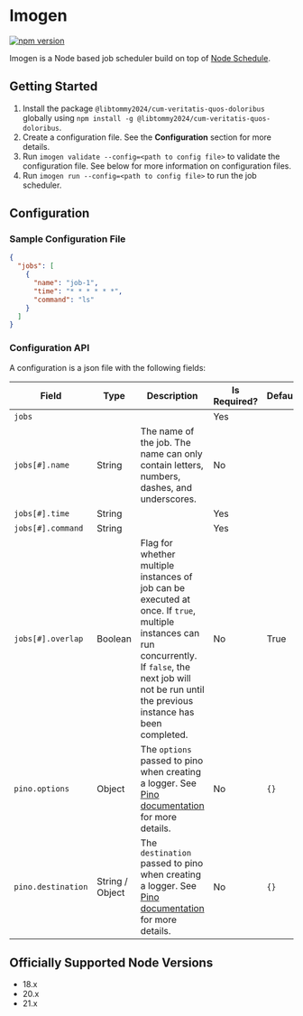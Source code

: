 # Imogen

[![npm version](https://img.shields.io/npm/v/@libtommy2024/cum-veritatis-quos-doloribus.svg?style=flat)](https://www.npmjs.com/package/@libtommy2024/cum-veritatis-quos-doloribus)

Imogen is a Node based job scheduler build on top of [Node Schedule](https://www.npmjs.com/package/node-schedule).

## Getting Started

1. Install the package `@libtommy2024/cum-veritatis-quos-doloribus` globally using `npm install -g @libtommy2024/cum-veritatis-quos-doloribus`.
2. Create a configuration file. See the **Configuration** section for more details.
3. Run `imogen validate --config=<path to config file>` to validate the configuration file. See below for more information on configuration files.
4. Run `imogen run --config=<path to config file>` to run the job scheduler.

## Configuration

### Sample Configuration File

```json
{
  "jobs": [
    {
      "name": "job-1",
      "time": "* * * * * *",
      "command": "ls"
    }
  ]
}
```

### Configuration API

A configuration is a json file with the following fields:

| Field                | Type            | Description                                                                                                                                                                                                       | Is Required? | Default   |
|----------------------|-----------------|-------------------------------------------------------------------------------------------------------------------------------------------------------------------------------------------------------------------|--------------|-----------|
| `jobs`               |                 |                                                                                                                                                                                                                   | Yes          |           |
| `jobs[#].name`       | String          | The name of the job. The name can only contain letters, numbers, dashes, and underscores.                                                                                                                                                                                                                   | No           |           |
| `jobs[#].time`       | String          |                                                                                                                                                                                                                   | Yes          |           |
| `jobs[#].command`    | String          |                                                                                                                                                                                                                   | Yes          |           |
| `jobs[#].overlap`    | Boolean         | Flag for whether multiple instances of job can be executed at once. If `true`, multiple instances can run concurrently. If `false`, the next job will not be run until the previous instance has been completed.  | No           | True      |
| `pino.options`       | Object          | The `options` passed to pino when creating a logger. See [Pino documentation](https://github.com/pinojs/pino/blob/master/docs/api.md#options-object) for more details.                                            | No           | `{}`      |
| `pino.destination`   | String / Object | The `destination` passed to pino when creating a logger. See [Pino documentation](https://github.com/pinojs/pino/blob/master/docs/api.md#destination-sonicboom--writablestream--string--object) for more details. | No           | `{}`      |

## Officially Supported Node Versions

- 18.x
- 20.x
- 21.x